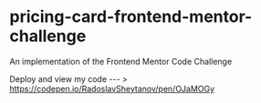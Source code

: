 # pricing-card-frontend-mentor-challenge
An implementation of the Frontend Mentor Code Challenge

Deploy and view my code --- > https://codepen.io/RadoslavSheytanov/pen/OJaMOGy
